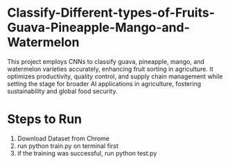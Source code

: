 # Classify-Different-types-of-Fruits-Guava-Pineapple-Mango-and-Watermelon
This project employs CNNs to classify guava, pineapple, mango, and watermelon varieties accurately, enhancing fruit sorting in agriculture. It optimizes productivity, quality control, and supply chain management while setting the stage for broader AI applications in agriculture, fostering sustainability and global food security.

# Steps to Run
1. Download Dataset from Chrome
2. run python train.py on terminal first
3. if the training was successful, run python test.py
   
